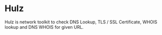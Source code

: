 # Hulz
Hulz is network toolkit to check DNS Lookup, TLS / SSL Certificate, WHOIS lookup and DNS WHOIS for given URL.
